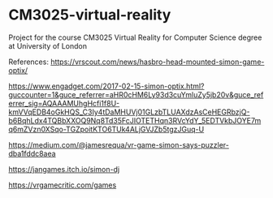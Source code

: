 # CM3025-virtual-reality
Project for the course CM3025 Virtual Reality for Computer Science degree at University of London

References:
https://vrscout.com/news/hasbro-head-mounted-simon-game-optix/

https://www.engadget.com/2017-02-15-simon-optix.html?guccounter=1&guce_referrer=aHR0cHM6Ly93d3cuYmluZy5jb20v&guce_referrer_sig=AQAAAMUhgHcfi1f8U-kmVVqEDB4oGkHQS_C3Iy4tDaMHUVj01GLzbTLUAXdzAsCeHEGRbzjQ-b6BqhLdx4TQBbXXOQ9Nq8Td35FcJIOTETHqn3RVcYdY_5EDTVkbJOYE7mq6mZVzn0XSqo-TGZpoitKTO6TUk4ALjGVJZb5tgzJGuq-U

https://medium.com/@jamesrequa/vr-game-simon-says-puzzler-dba1fddc8aea

https://jangames.itch.io/simon-dj

https://vrgamecritic.com/games
